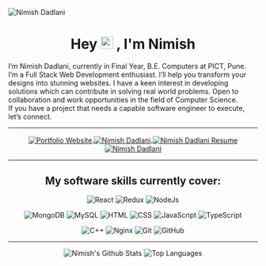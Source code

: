 ![Nimish Dadlani](https://komarev.com/ghpvc/?username=nmd2611&color=brightgreen)


<h1 align="center"> Hey  <img src="https://media.giphy.com/media/hvRJCLFzcasrR4ia7z/giphy.gif" width="25px"  /> , I'm Nimish </h1>

I’m Nimish Dadlani, currently in Final Year, B.E. Computers at PICT, Pune. I’m a Full Stack Web Development enthusiast. I’ll help you transform your designs into stunning websites. I have a keen interest in developing solutions which can contribute in solving real world problems. Open to collaboration and work opportunities in the field of Computer Science.
<br>If you have a project that needs a capable software engineer to execute, let’s connect.

<hr>
  

<!-- Here are some ideas to get you started:

- 🔭 I’m currently working on ...
- 🌱 I’m currently learning ...
- 👯 I’m looking to collaborate on ...
- 🤔 I’m looking for help with ...
- 💬 Ask me about ...
- 📫 How to reach me: ...
- 😄 Pronouns: ...
- ⚡ Fun fact: ... -->

<div align="center">
  
  <a href="https://nimishdadlani.com" target="_blank" title="nimishdadlani.com">
    <img align="center" alt="Portfolio Website" src="https://img.shields.io/static/v1?logo=naver&label=%20&message=nimishdadlani.com&style=for-the-badge&logoColor=white&labelColor=%23FF4470&color=%23FF4470" />
  </a>
  
  
  <a href="https://in.linkedin.com/in/nimishdadlani" target="_blank" title="LinkedIn">
    <img align="center" alt="Nimish Dadlani" src="https://img.shields.io/static/v1?logo=linkedin&label=%20&message=Nimish%20Dadlani&style=for-the-badge&logoColor=white&labelColor=%230077B5&color=%230077B5" />
  </a>
  
  <a href="https://drive.google.com/file/d/1GQzpGTBDuXtx0bF_1vTMOZggHx4LXoTN" target="_blank" title="Resume">
    <img align="center" alt="Nimish Dadlani Resume" src="https://img.shields.io/static/v1?logo=microsoft%20word&label=%20&message=Resume&style=for-the-badge&logoColor=white&labelColor=%232B579A&color=%232B579A" />
  </a>
  
   <a href="mailto:nimishdadlani@gmail.com" target="_blank" title="nimishdadlani@gmail.com">
    <img align="center" alt="Nimish Dadlani" src="https://img.shields.io/static/v1?logo=gmail&label=%20&message=Email%20Me&style=for-the-badge&logoColor=white&labelColor=%23D14836&color=%23D14836" />
  </a>
  
  
</div>

<hr>



<div align="center">
  
  
<h2>My software skills currently cover:</h2>


![React](https://img.shields.io/static/v1?logo=react&label=%20&message=React&style=for-the-badge&logoColor=%2361DAFB&labelColor=black&color=black)
![Redux](https://img.shields.io/static/v1?logo=redux&label=%20&message=Redux&style=for-the-badge&logoColor=%23764ABC&labelColor=black&color=black)
![NodeJs](https://img.shields.io/static/v1?logo=node.js&label=%20&message=NodeJs&style=for-the-badge&logoColor=white&labelColor=%23339933&color=%23339933)

<!-- ![Express](https://img.shields.io/static/v1?logo=c&label=%20&message=Cpp&style=for-the-badge&logoColor=%2300599C&labelColor=black&color=black) -->

![MongoDB](https://img.shields.io/static/v1?logo=mongodb&label=%20&message=MongoDB&style=for-the-badge&logoColor=white&labelColor=%2347A248&color=%2347A248)
![MySQL](https://img.shields.io/static/v1?logo=mysql&label=%20&message=MySQL&style=for-the-badge&logoColor=white&labelColor=%234479A1&color=%234479A1)
![HTML](https://img.shields.io/static/v1?logo=html5&label=%20&message=HTML&style=for-the-badge&logoColor=white&labelColor=%23E34F26&color=%23E34F26)
![CSS](https://img.shields.io/static/v1?logo=css3&label=%20&message=CSS&style=for-the-badge&logoColorwhite=&labelColor=%231572B6&color=%231572B6)
![JavaScript](https://img.shields.io/static/v1?logo=javascript&label=%20&message=JavaScript&style=for-the-badge&logoColor=black&labelColor=%23F7DF1E&color=%23F7DF1E)
![TypeScript](https://img.shields.io/static/v1?logo=typescript&label=%20&message=TypeScript&style=for-the-badge&logoColor=white&labelColor=%233178C6&color=%233178C6)


![C++](https://img.shields.io/static/v1?logo=c%2B%2B&label=%20&message=C%2B%2B&style=for-the-badge&logoColor=white&labelColor=%2300599C&color=%2300599C)
![Nginx](https://img.shields.io/static/v1?logo=nginx&label=%20&message=Nginx&style=for-the-badge&logoColor=white&labelColor=%23009639&color=%23009639)
![Git](https://img.shields.io/static/v1?logo=git&label=&message=Git&style=for-the-badge&logoColor=white&labelColor=%23F05032&color=%23F05032)
![GitHub](https://img.shields.io/static/v1?logo=github&label=&message=GitHub&style=for-the-badge&logoColor=white&labelColor=%23181717&color=%23181717)


</div>

<hr>

<div align="center">

 ![Nimish's Github Stats](https://github-readme-stats.vercel.app/api?username=nmd2611&theme=react)
 ![Top Languages](https://github-readme-stats.vercel.app/api/top-langs/?username=nmd2611&hide=java,c,python,makefile,qmake&layout=compact&theme=react)

</div>

